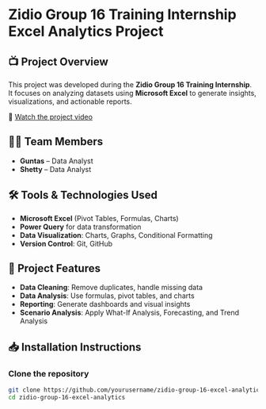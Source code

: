 # Zidio Group 16 Training Internship Excel Analytics Project

## 📺 Project Overview

This project was developed during the **Zidio Group 16 Training Internship**. It focuses on analyzing datasets using **Microsoft Excel** to generate insights, visualizations, and actionable reports.

🎥 [Watch the project video](https://youtu.be/b0Taq-iLQkw)

## 👨‍💻 Team Members

- **Guntas** – Data Analyst  
- **Shetty** – Data Analyst

## 🛠️ Tools & Technologies Used

- **Microsoft Excel** (Pivot Tables, Formulas, Charts)  
- **Power Query** for data transformation  
- **Data Visualization**: Charts, Graphs, Conditional Formatting  
- **Version Control**: Git, GitHub  

## 🚀 Project Features

- **Data Cleaning**: Remove duplicates, handle missing data  
- **Data Analysis**: Use formulas, pivot tables, and charts  
- **Reporting**: Generate dashboards and visual insights  
- **Scenario Analysis**: Apply What-If Analysis, Forecasting, and Trend Analysis  

## 📥 Installation Instructions

### Clone the repository

```bash
git clone https://github.com/yourusername/zidio-group-16-excel-analytics.git
cd zidio-group-16-excel-analytics
